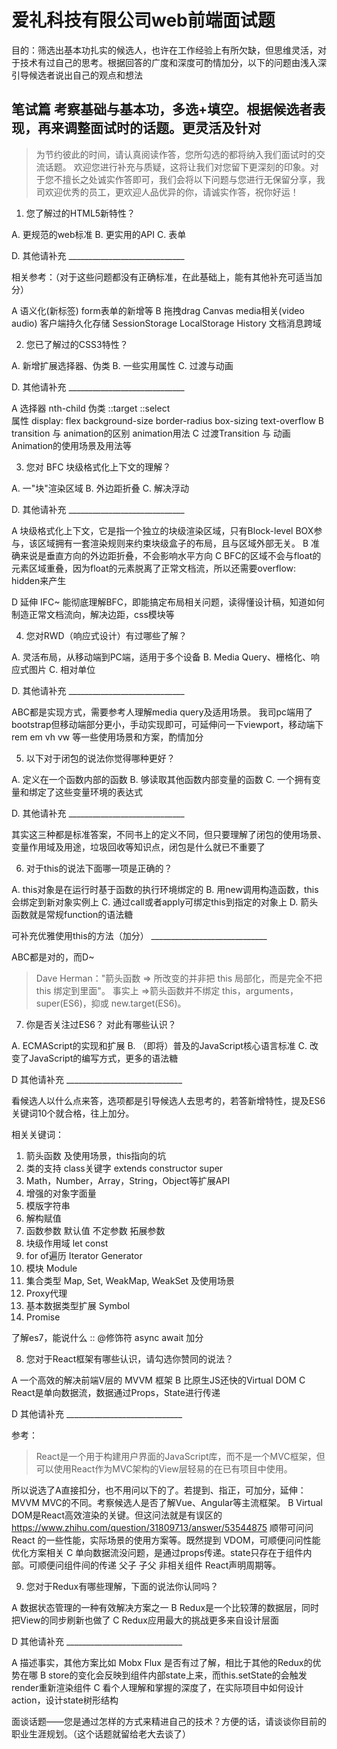 # 爱礼科技有限公司web前端面试题



目的：筛选出基本功扎实的候选人，也许在工作经验上有所欠缺，但思维灵活，对于技术有过自己的思考。根据回答的广度和深度可酌情加分，以下的问题由浅入深引导候选者说出自己的观点和想法

## 笔试篇 考察基础与基本功，多选+填空。根据候选者表现，再来调整面试时的话题。更灵活及针对

> 为节约彼此的时间，请认真阅读作答，您所勾选的都将纳入我们面试时的交流话题。
欢迎您进行补充与质疑，这将让我们对您留下更深刻的印象。对于您不擅长之处诚实作答即可，我们会将以下问题与您进行无保留分享，我司欢迎优秀的员工，更欢迎人品优异的你，请诚实作答，祝你好运！

1. 您了解过的HTML5新特性？

A. 更规范的web标准
B. 更实用的API
C. 表单

D. 其他请补充 _____________________________

相关参考：（对于这些问题都没有正确标准，在此基础上，能有其他补充可适当加分）

A 语义化(新标签) form表单的新增等 
B 拖拽drag Canvas media相关(video audio) 客户端持久化存储 SessionStorage LocalStorage History 文档消息跨域

2. 您已了解过的CSS3特性？

A. 新增扩展选择器、伪类
B. 一些实用属性
C. 过渡与动画

D. 其他请补充 _____________________________

A 选择器   nth-child 
  伪类  ::target ::select   
  属性 display: flex background-size border-radius box-sizing text-overflow
B transition 与 animation的区别 animation用法 
C 过渡Transition 与 动画Animation的使用场景及用法等


3. 您对 BFC 块级格式化上下文的理解？

A. 一"块"渲染区域
B. 外边距折叠
C. 解决浮动

D. 其他请补充 _____________________________

A 块级格式化上下文，它是指一个独立的块级渲染区域，只有Block-level BOX参与，该区域拥有一套渲染规则来约束块级盒子的布局，且与区域外部无关。
B 准确来说是垂直方向的外边距折叠，不会影响水平方向
C BFC的区域不会与float的元素区域重叠，因为float的元素脱离了正常文档流，所以还需要overflow: hidden来产生

D 延伸 IFC~ 能彻底理解BFC，即能搞定布局相关问题，读得懂设计稿，知道如何制造正常文档流向，解决边距，css模块等


4. 您对RWD（响应式设计）有过哪些了解？ 

A. 灵活布局，从移动端到PC端，适用于多个设备
B. Media Query、栅格化、响应式图片
C. 相对单位

D. 其他请补充 _____________________________

ABC都是实现方式，需要参考人理解media query及适用场景。 我司pc端用了bootstrap但移动端部分更小，手动实现即可，可延伸问一下viewport，移动端下 rem em vh vw 等一些使用场景和方案，酌情加分

5. 以下对于闭包的说法你觉得哪种更好？

A. 定义在一个函数内部的函数
B. 够读取其他函数内部变量的函数
C. 一个拥有变量和绑定了这些变量环境的表达式

D. 其他请补充 _____________________________

其实这三种都是标准答案，不同书上的定义不同，但只要理解了闭包的使用场景、变量作用域及用途，垃圾回收等知识点，闭包是什么就已不重要了

6. 对于this的说法下面哪一项是正确的？

A. this对象是在运行时基于函数的执行环境绑定的
B. 用new调用构造函数，this会绑定到新对象实例上
C. 通过call或者apply可绑定this到指定的对象上
D. 箭头函数就是常规function的语法糖

可补充优雅使用this的方法（加分） _____________________________

ABC都是对的，而D~ 
> Dave Herman："箭头函数 => 所改变的并非把 this 局部化，而是完全不把 this 绑定到里面"。 事实上 =>箭头函数并不绑定 this，arguments，super(ES6)，抑或 new.target(ES6)。

7. 你是否关注过ES6？ 对此有哪些认识？

A. ECMAScript的实现和扩展
B. （即将）普及的JavaScript核心语言标准
C. 改变了JavaScript的编写方式，更多的语法糖

D 其他请补充 _____________________________

看候选人以什么点来答，选项都是引导候选人去思考的，若答新增特性，提及ES6关键词10个就合格，往上加分。

相关关键词：
1. 箭头函数 及使用场景，this指向的坑
2. 类的支持 class关键字 extends constructor super 
3. Math，Number，Array，String，Object等扩展API 
4. 增强的对象字面量 
5. 模版字符串 
6. 解构赋值 
7. 函数参数 默认值 不定参数 拓展参数
8. 块级作用域 let const
9. for of遍历 Iterator Generator
10. 模块 Module
11. 集合类型 Map, Set, WeakMap, WeakSet 及使用场景
12. Proxy代理 
13. 基本数据类型扩展 Symbol
14. Promise

了解es7，能说什么 :: @修饰符 async await 加分


8. 您对于React框架有哪些认识，请勾选你赞同的说法？

A 一个高效的解决前端V层的 MVVM 框架
B 比原生JS还快的Virtual DOM
C React是单向数据流，数据通过Props，State进行传递

D 其他请补充 _____________________________

参考： 

> React是一个用于构建用户界面的JavaScript库，而不是一个MVC框架，但可以使用React作为MVC架构的View层轻易的在已有项目中使用。

所以说选了A直接扣分，也不用问以下的了。若提到、指正，可加分，延伸：MVVM MVC的不同。考察候选人是否了解Vue、Angular等主流框架。
B Virtual DOM是React高效渲染的关键。但这问法就是有误区的 https://www.zhihu.com/question/31809713/answer/53544875
顺带可问问 React 的一些性能，实际场景的使用方案等。既然提到 VDOM，可顺便问问性能优化方案相关
C 单向数据流没问题，是通过props传递。state只存在于组件内部。可顺便问组件间的传递 父子 子父 非相关组件 React声明周期等。

9. 您对于Redux有哪些理解，下面的说法你认同吗？

A 数据状态管理的一种有效解决方案之一
B Redux是一个比较薄的数据层，同时把View的同步刷新也做了
C Redux应用最大的挑战更多来自设计层面

D 其他请补充 _____________________________


A 描述事实，其他方案比如 Mobx Flux 是否有过了解，相比于其他的Redux的优势在哪
B store的变化会反映到组件内部state上来，而this.setState的会触发render重新渲染组件
C 看个人理解和掌握的深度了，在实际项目中如何设计action，设计state树形结构


面谈话题——您是通过怎样的方式来精进自己的技术？方便的话，请谈谈你目前的职业生涯规划。（这个话题就留给老大去谈了）